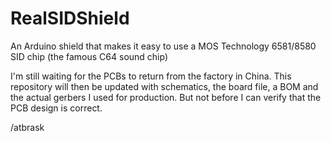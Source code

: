 RealSIDShield
=============

An Arduino shield that makes it easy to use a MOS Technology 6581/8580 SID chip (the famous C64 sound chip)

I'm still waiting for the PCBs to return from the factory in China. This repository will then be updated with schematics,
the board file, a BOM and the actual gerbers I used for production. But not before I can verify that the PCB design is
correct.

/atbrask